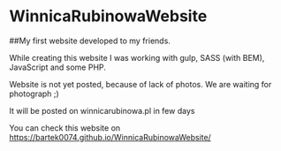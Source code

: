 # WinnicaRubinowaWebsite
##My first website developed to my friends.</br>

While creating this website I was working with gulp, SASS (with BEM), JavaScript and some PHP.</br>

Website is not yet posted, because of lack of photos. We are waiting for photograph ;)</br>

It will be posted on winnicarubinowa.pl in few days</br>

You can check this website on https://bartek0074.github.io/WinnicaRubinowaWebsite/</br>
